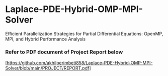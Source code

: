# Laplace-PDE-Hybrid-OMP-MPI-Solver
Efficient Parallelization Strategies for Partial Differential Equations: OpenMP, MPI, and Hybrid Performance Analysis

### Refer to PDF document of Project Report below
[https://github.com/akhilperimbeti858/Laplace-PDE-Hybrid-OMP-MPI-Solver/blob/main/PROJECT/REPORT.pdf]
